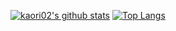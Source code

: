 [![kaori02's github stats](https://github-readme-stats.vercel.app/api?username=kaori02)](https://github.com/anuraghazra/github-readme-stats)
[![Top Langs](https://github-readme-stats.vercel.app/api/top-langs/?username=kaori02&layout=compact)](https://github.com/anuraghazra/github-readme-stats)
